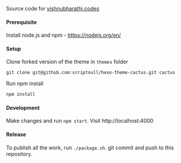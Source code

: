 Source code for [vishnubharathi.codes](https://vishnubharathi.codes)

#### Prerequisite
Install node.js and npm - https://nodejs.org/en/

#### Setup

Clone forked version of the theme in `themes` folder

```
git clone git@github.com:scriptnull/hexo-theme-cactus.git cactus
```

Run npm install

```bash
npm install 
```

#### Development
Make changes and run `npm start`. Visit http://localhost:4000

#### Release
To publish all the work, run `./package.sh`. git commit and push to this repository.
